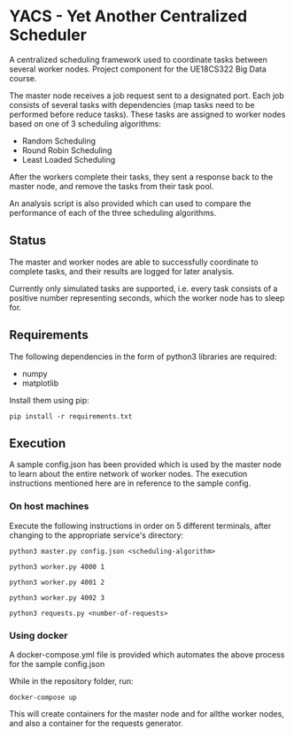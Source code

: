 # YACS - Yet Another Centralized Scheduler

A centralized scheduling framework used to coordinate tasks between several 
worker nodes. Project component for the UE18CS322 Big Data course.

The master node receives a job request sent to a designated port. Each job 
consists of several tasks with dependencies (map tasks need to be 
performed before reduce tasks). These tasks are assigned to worker nodes 
based on one of 3 scheduling algorithms:

- Random Scheduling
- Round Robin Scheduling
- Least Loaded Scheduling

After the workers complete their tasks, they sent a response back to the 
master node, and remove the tasks from their task pool.

An analysis script is also provided which can used to compare the 
performance of each of the three scheduling algorithms.


## Status

The master and worker nodes are able to successfully coordinate to complete 
tasks, and their results are logged for later analysis.

Currently only simulated tasks are supported, i.e. every task consists of a 
positive number representing seconds, which the worker node has to sleep for.


## Requirements

The following dependencies in the form of python3 libraries are required:
- numpy
- matplotlib

Install them using pip:
```
pip install -r requirements.txt
```

## Execution

A sample config.json has been provided which is used by the master node to 
learn about the entire network of worker nodes. The execution instructions 
mentioned here are in reference to the sample config.

### On host machines

Execute the following instructions in order on 5 different terminals, after 
changing to the appropriate service's directory:

```
python3 master.py config.json <scheduling-algorithm>
```
```
python3 worker.py 4000 1
```
```
python3 worker.py 4001 2
```
```
python3 worker.py 4002 3
```
```
python3 requests.py <number-of-requests>
```

### Using docker

A docker-compose.yml file is provided which automates the above process 
for the sample config.json

While in the repository folder, run:
```
docker-compose up
```

This will create containers for the master node and for allthe worker nodes, 
and also a container for the requests generator.